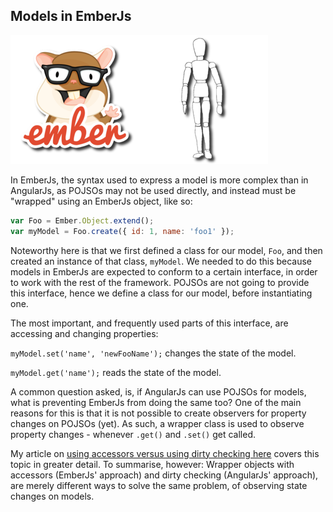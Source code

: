 ## Models in EmberJs

![Models in EmberJs](/images/emberjs-model.png)

In EmberJs, the syntax used to express a model is more complex than in AngularJs,
as POJSOs may not be used directly,
and instead must be "wrapped" using an EmberJs object, like so:

```javascript
var Foo = Ember.Object.extend();
var myModel = Foo.create({ id: 1, name: 'foo1' });
```

Noteworthy here is that we first defined a class for our model, `Foo`,
and then created an instance of that class, `myModel`.
We needed to do this because models in EmberJs are expected
to conform to a certain interface, in order to work with the rest of the framework.
POJSOs are not going to provide this interface,
hence we define a class for our model, before instantiating one.

The most important, and frequently used parts of this interface,
are accessing and changing properties:

`myModel.set('name', 'newFooName');` changes the state of the model.

`myModel.get('name');` reads the state of the model.

A common question asked, is, if AngularJs can use POJSOs for models,
what is preventing EmberJs from doing the same too?
One of the main reasons for this is that it is not possible to create
observers for property changes on POJSOs (yet).
As such, a wrapper class is used to observe property changes -
whenever `.get()` and `.set()` get called.

My article on [using accessors versus using dirty checking here](http://blog.bguiz.com/post/57373805814/accessors-vs-dirty-checking-in-javascript-frameworks)
covers this topic in greater detail.
To summarise, however:
Wrapper objects with accessors (EmberJs' approach) and
dirty checking (AngularJs' approach),
are merely different ways to solve the same problem,
of observing state changes on models.
